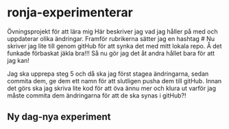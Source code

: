 # ronja-experimenterar
Övningsprojekt för att lära mig
Här beskriver jag vad jag håller på med och uppdaterar olika ändringar. Framför rubrikerna sätter jag en hashtag #
Nu skriver jag lite till genom gitHub för att synka det med mitt lokala repo.
Å det funkade förbaskat jäkla bra!!! Så nu gör jag det åt andra hållet bara för att jag kan!

Jag ska upprepa steg 5 och då ska jag först stagea ändringarna, sedan commita dem, ge dem ett namn för att slutligen pusha dem till gitHub. Innan det görs ska jag skriva lite kod för att öva ännu mer och klura ut varför jag måste commita dem ändringarna för att de ska synas i gitHub?!

## Ny dag-nya experiment

